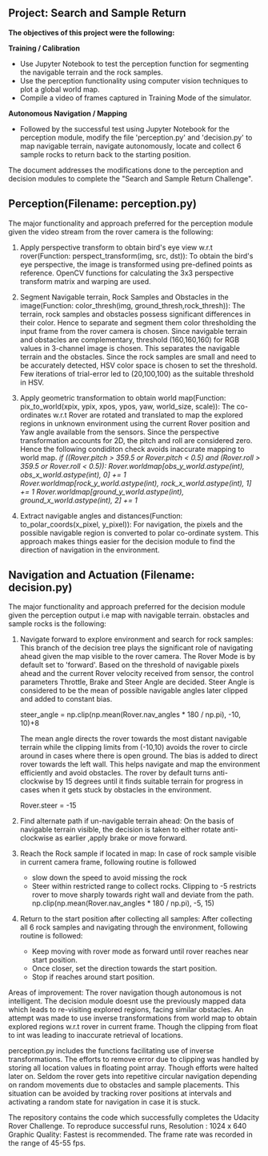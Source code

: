 ## Project: Search and Sample Return
**The objectives of this project were the following:**  

**Training / Calibration**  
* Use Jupyter Notebook to test the perception function for segmenting the navigable terrain and the rock samples.
* Use the perception functionality using computer vision techniques to plot a global world map.
* Compile a video of frames captured in Training Mode of the simulator.

**Autonomous Navigation / Mapping**
* Followed by the successful test using Jupyter Notebook for the perception module, modify the file 'perception.py' and 'decision.py' to map navigable terrain, navigate autonomously, locate and collect 6 sample rocks to return back to the starting position.


The document addresses the modifications done to the perception and decision modules to complete the "Search and Sample Return Challenge".


## Perception(Filename: perception.py)

The major functionality and approach preferred for the perception module given the video stream from the rover camera is the following:

1. Apply perspective transform to obtain bird's eye view w.r.t rover(Function: perspect_transform(img, src, dst)):
    To obtain the bird's eye perspective, the image is transformed using pre-defined points as reference.
    OpenCV functions for calculating the 3x3 perspective transform matrix and warping are used.
    
2. Segment Navigable terrain, Rock Samples and Obstacles in the image(Function: color_thresh(img, ground_thresh,rock_thresh)):
    The terrain, rock samples and obstacles possess significant differences in their color. Hence to separate and segment them color thresholding the input frame from the rover camera is chosen.
    Since navigable terrain and obstacles are complementary, threshold (160,160,160) for RGB values in 3-channel image is chosen. This separates the navigable terrain and the obstacles.
    Since the rock samples are small and need to be accurately detected, HSV color space is chosen to set the threshold. Few iterations of trial-error led to (20,100,100) as the suitable threshold in HSV.

3. Apply geometric transformation to obtain world map(Function: pix_to_world(xpix, ypix, xpos, ypos, yaw, world_size, scale)):
    The co-ordinates w.r.t Rover are rotated and translated to map the explored regions in unknown environment using the current Rover position and Yaw angle available from the sensors.
    Since the perspective transformation accounts for 2D, the pitch and roll are considered zero. Hence the following condiditon check avoids inaccurate mapping to world map.
     *if ((Rover.pitch > 359.5 or Rover.pitch < 0.5) and (Rover.roll > 359.5 or Rover.roll < 0.5)):
        Rover.worldmap[obs_y_world.astype(int), obs_x_world.astype(int), 0] += 1
        Rover.worldmap[rock_y_world.astype(int), rock_x_world.astype(int), 1] += 1
        Rover.worldmap[ground_y_world.astype(int), ground_x_world.astype(int), 2] += 1*
 
 4. Extract navigable angles and distances(Function: to_polar_coords(x_pixel, y_pixel)):
    For navigation, the pixels and the possible navigable region is converted to polar co-ordinate system.
    This approach makes things easier for the decision module to find the direction of navigation in the environment.

## Navigation and Actuation (Filename: decision.py)

The major functionality and approach preferred for the decision module given the perception output i.e map with navigable terrain. obstacles and sample rocks is the following:

1. Navigate forward to explore environment and search for rock samples:
    This branch of the decision tree plays the significant role of navigating ahead given the map visible to the rover camera. The Rover Mode is by default set to 'forward'. Based on the threshold of navigable pixels ahead and the current Rover velocity received from sensor, the control parameters Throttle, Brake and Steer Angle are decided.
    Steer Angle is considered to be the mean of possible navigable angles later clipped and added to constant bias.
    
    steer_angle = np.clip(np.mean(Rover.nav_angles * 180 / np.pi), -10, 10)+8
    
    The mean angle directs the rover towards the most distant navigable terrain while the clipping limits from (-10,10) avoids the rover to circle around in cases where there is open ground.
    The bias is added to direct rover towards the left wall. This helps navigate and map the environment efficiently and avoid obstacles.
    The rover by default turns anti-clockwise by 15 degrees until it finds suitable terrain for progress in cases when it gets stuck by obstacles in the environment.
    
    Rover.steer = -15

2. Find alternate path if un-navigable terrain ahead:
    On the basis of navigable terrain visible, the decision is taken to either rotate anti-clockwise as earlier ,apply brake or move forward. 

3. Reach the Rock sample if located in map:
    In case of rock sample visible in current camera frame, following routine is followed 
    - slow down the speed to avoid missing the rock
    - Steer within restricted range to collect rocks. Clipping to -5 restricts rover to move sharply towards right wall and deviate from the path. 
      np.clip(np.mean(Rover.nav_angles * 180 / np.pi), -5, 15)

4. Return to the start position after collecting all samples:
    After collecting all 6 rock samples and navigating through the environment, following routine is followed:
    - Keep moving with rover mode as forward until rover reaches near start position.
    - Once closer, set the direction towards the start position.
    - Stop if reaches around start position.

Areas of improvement:
    The rover navigation though autonomous is not intelligent. The decision module doesnt use the previously mapped data which leads to re-visiting explored regions, facing similar obstacles.
An attempt was made to use inverse transformations from world map to obtain explored regions w.r.t rover in current frame. Though the clipping from float to int was leading to inaccurate retrieval of locations.

perception.py includes the functions facilitating use of inverse transformations. The efforts to remove error due to clipping was handled by storing all location values in floating point array. Though efforts were halted later on.
    Seldom the rover gets into repetitive circular navigation depending on random movements due to obstacles and sample placements. This situation can be avoided by tracking rover positions at intervals and activating a random state for navigation in case it is stuck.


The repository contains the code which successfully completes the Udacity Rover Challenge. To reproduce successful runs, Resolution : 1024 x 640
Graphic Quality: Fastest is recommended.
The frame rate was recorded in the range of 45-55 fps. 

